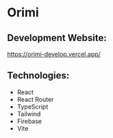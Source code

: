 # Orimi

## Development Website:
https://orimi-develop.vercel.app/

## Technologies:
- React
- React Router
- TypeScript
- Tailwind
- Firebase
- Vite
